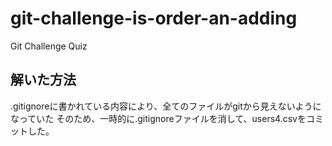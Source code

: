 # git-challenge-is-order-an-adding
Git Challenge Quiz

## 解いた方法
.gitignoreに書かれている内容により、全てのファイルがgitから見えないようになっていた
そのため、一時的に.gitignoreファイルを消して、users4.csvをコミットした。
